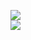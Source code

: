 [![](https://img.shields.io/badge/Made%20With-Github%20Spray-lightgrey.svg?style=for-the-badge&logo=github)](https://github.com/Annihil/github-spray#30442)  
[![](https://i.imgur.com/2DrTn0Z.gif)](https://github.com/Annihil/github-spray)